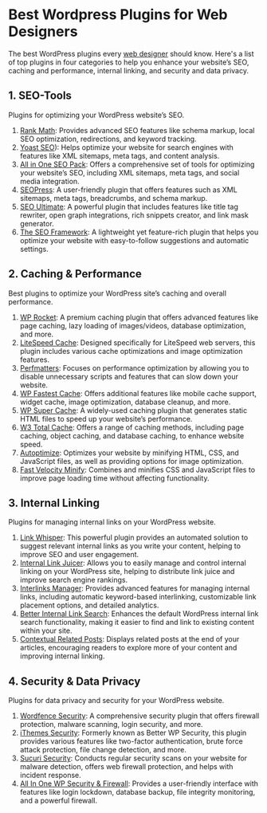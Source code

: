 # Best Wordpress Plugins for Web Designers

The best WordPress plugins every [web designer](https://feelerfolg-webdesign.de/) should know. Here's a list of top plugins in four categories to help you enhance your website’s SEO, caching and performance, internal linking, and security and data privacy. 

## 1. SEO-Tools

Plugins for optimizing your WordPress website’s SEO.

1.	[Rank Math](https://wordpress.org/plugins/seo-by-rank-math/): Provides advanced SEO features like schema markup, local SEO optimization, redirections, and keyword tracking.
2.	[Yoast SEO](https://wordpress.org/plugins/wordpress-seo/)): Helps optimize your website for search engines with features like XML sitemaps, meta tags, and content analysis.
3.	[All in One SEO Pack](https://wordpress.org/plugins/all-in-one-seo-pack/): Offers a comprehensive set of tools for optimizing your website’s SEO, including XML sitemaps, meta tags, and social media integration.
4.	[SEOPress](https://wordpress.org/plugins/wp-seopress/): A user-friendly plugin that offers features such as XML sitemaps, meta tags, breadcrumbs, and schema markup.
5.	[SEO Ultimate](https://wordpress.org/plugins/seo-ultimate/): A powerful plugin that includes features like title tag rewriter, open graph integrations, rich snippets creator, and link mask generator.
6.	[The SEO Framework](https://wordpress.org/plugins/autodescription/): A lightweight yet feature-rich plugin that helps you optimize your website with easy-to-follow suggestions and automatic settings.

## 2. Caching & Performance

Best plugins to optimize your WordPress site’s caching and overall performance.

1.	[WP Rocket](https://wp-rocket.me/): A premium caching plugin that offers advanced features like page caching, lazy loading of images/videos, database optimization, and more.
2.	[LiteSpeed Cache](https://www.litespeedtech.com/products/cache-plugins/wordpress-acceleration): Designed specifically for LiteSpeed web servers, this plugin includes various cache optimizations and image optimization features.
3.	[Perfmatters](https://perfmatters.io/): Focuses on performance optimization by allowing you to disable unnecessary scripts and features that can slow down your website.
4.	[WP Fastest Cache](https://www.wpfastestcache.com/): Offers additional features like mobile cache support, widget cache, image optimization, database cleanup, and more.
5.	[WP Super Cache](https://wordpress.org/plugins/wp-super-cache/): A widely-used caching plugin that generates static HTML files to speed up your website’s performance.
6.	[W3 Total Cache](https://wordpress.org/plugins/w3-total-cache/): Offers a range of caching methods, including page caching, object caching, and database caching, to enhance website speed.
7.	[Autoptimize](https://wordpress.org/plugins/autoptimize/): Optimizes your website by minifying HTML, CSS, and JavaScript files, as well as providing options for image optimization.
8.	[Fast Velocity Minify](https://wordpress.org/plugins/fast-velocity-minify/): Combines and minifies CSS and JavaScript files to improve page loading time without affecting functionality.

## 3. Internal Linking

Plugins for managing internal links on your WordPress website.

1. [Link Whisper](https://linkwhisper.com/): This powerful plugin provides an automated solution to suggest relevant internal links as you write your content, helping to improve SEO and user engagement.
2.	[Internal Link Juicer](https://wordpress.org/plugins/search/internal-link-juicer/): Allows you to easily manage and control internal linking on your WordPress site, helping to distribute link juice and improve search engine rankings.
3.	[Interlinks Manager](https://codecanyon.net/item/interlinks-manager/): Provides advanced features for managing internal links, including automatic keyword-based interlinking, customizable link placement options, and detailed analytics.
4.	[Better Internal Link Search](https://wordpress.org/plugins/better-internal-link-search/): Enhances the default WordPress internal link search functionality, making it easier to find and link to existing content within your site.
5.	[Contextual Related Posts](https://wordpress.org/plugins/contextual-related-posts/): Displays related posts at the end of your articles, encouraging readers to explore more of your content and improving internal linking.

## 4. Security & Data Privacy

Plugins for data privacy and security for your WordPress website.

1.	[Wordfence Security](https://www.wordfence.com/): A comprehensive security plugin that offers firewall protection, malware scanning, login security, and more.
2.	[iThemes Security](https://ithemes.com/security/): Formerly known as Better WP Security, this plugin provides various features like two-factor authentication, brute force attack protection, file change detection, and more.
3.	[Sucuri Security](https://de.wordpress.org/plugins/sucuri-scanner/): Conducts regular security scans on your website for malware detection, offers web firewall protection, and helps with incident response.
4.	[All In One WP Security & Firewall](https://aiosplugin.com/): Provides a user-friendly interface with features like login lockdown, database backup, file integrity monitoring, and a powerful firewall.

